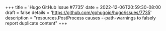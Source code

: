 +++
title = 'Hugo GitHub Issue #7735'
date = 2022-12-06T20:59:30-08:00
draft = false
details = 'https://github.com/gohugoio/hugo/issues/7735'
description = "resources.PostProcess causes --path-warnings to falsely report duplicate content"
+++
